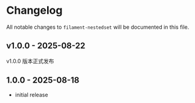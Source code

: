 # Changelog

All notable changes to `filament-nestedset` will be documented in this file.

## v1.0.0 - 2025-08-22

v1.0.0 版本正式发布

## 1.0.0 - 2025-08-18

- initial release
